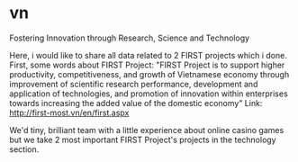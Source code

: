 # vn
Fostering Innovation through Research, Science and Technology

Here, i would like to share all data related to 2 FIRST projects which i done.
First, some words about FIRST Project:
"FIRST Project is to support higher productivity, competitiveness, and growth of Vietnamese economy through improvement of scientific research performance, development and application of technologies, and promotion of innovation within enterprises towards increasing the added value of the domestic economy"
Link: http://first-most.vn/en/first.aspx

We'd tiny, brilliant team with a little experience about online casino games but we take 2 most important FIRST Project's projects in the technology section.
